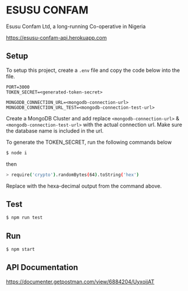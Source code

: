 # ESUSU CONFAM
Esusu Confam Ltd, a long-running Co-operative in Nigeria

https://esusu-confam-api.herokuapp.com


## Setup
To setup this project, create a `.env` file and copy the code below into the file.

```.env
PORT=3000
TOKEN_SECRET=<generated-token-secret>

MONGODB_CONNECTION_URL=<mongodb-connection-url>
MONGODB_CONNECTION_URL_TEST=<mongodb-connection-test-url>
```
Create a MongoDB Cluster and add replace `<mongodb-connection-url>` & `<mongodb-connection-test-url>` with the actual connection url. Make sure the database name is included in the url.

To generate the TOKEN_SECRET, run the following commands below
```bash
$ node i
```
then
```bash
> require('crypto').randomBytes(64).toString('hex')
```

Replace <generated-token-secret> with the hexa-decimal output from the command above.


## Test
```bash
$ npm run test
```


## Run
```bash
$ npm start
```


## API Documentation
https://documenter.getpostman.com/view/6884204/UyxoijAT

